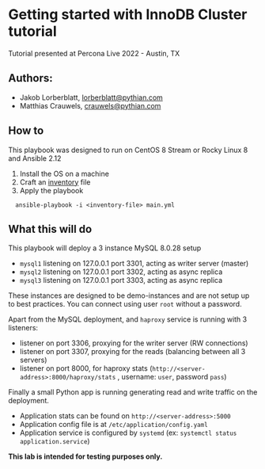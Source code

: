 # Getting started with InnoDB Cluster tutorial

Tutorial presented at Percona Live 2022 - Austin, TX

## Authors:
- Jakob Lorberblatt, lorberblatt@pythian.com
- Matthias Crauwels, crauwels@pythian.com

## How to

This playbook was designed to run on CentOS 8 Stream or Rocky Linux 8 and Ansible 2.12

1. Install the OS on a machine
2. Craft an [inventory](https://docs.ansible.com/ansible/latest/user_guide/intro_inventory.html) file
3. Apply the playbook
  ```
    ansible-playbook -i <inventory-file> main.yml
  ```

## What this will do

This playbook will deploy a 3 instance MySQL 8.0.28 setup
- `mysql1` listening on 127.0.0.1 port 3301, acting as writer server (master)
- `mysql2` listening on 127.0.0.1 port 3302, acting as async replica
- `mysql3` listening on 127.0.0.1 port 3303, acting as async replica

These instances are designed to be demo-instances and are not setup up to best practices. You can connect using user `root` without a password.

Apart from the MySQL deployment, and `haproxy` service is running with 3 listeners:
- listener on port 3306, proxying for the writer server (RW connections)
- listener on port 3307, proxying for the reads (balancing between all 3 servers)
- listener on port 8000, for haproxy stats (`http://<server-address>:8000/haproxy/stats` , username: `user`, password `pass`)

Finally a small Python app is running generating read and write traffic on the deployment.
- Application stats can be found on `http://<server-address>:5000`
- Application config file is at `/etc/application/config.yaml`
- Application service is configured by `systemd` (ex: `systemctl status application.service`)


**This lab is intended for testing purposes only.**
